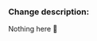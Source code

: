 <!-- 
Thanks for creating this pull request 🤗

Please make sure that the pull request is limited to one type (docs, feature, etc.) and keep it as small as possible. You can open multiple prs instead of opening a huge one.
-->
### Change description:
Nothing here 🌈
<!-- 
Make sure everyone can understand what was changed
-->

<!-- Here's some template you can use - uncomment (cmd+/) those sections -->

<!-- 
### Jira tickets:
https://autofleet.atlassian.net/browse/AUT-***
 -->

<!-- 
### Testing methods used:
- [ ] Manuel tests the new feature
- [ ] Unit tests added
- [ ] E2E test added
- [ ] Another manual tester done testing
 -->

<!-- 
### Risks
- List of risks
 -->

<!-- 
### New settings added:
- `new.setting.key` / default value: `value` / selector: `[{fleetId}]`
 -->

<!-- 
### Dependencies
- list of prs
 -->
